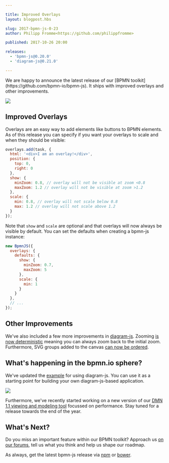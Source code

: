 ```yaml
---

title: Improved Overlays
layout: blogpost.hbs

slug: 2017-bpmn-js-0-23
author: Philipp Fromme<https://github.com/philippfromme>

published: 2017-10-26 20:00

releases:
  - 'bpmn-js@0.20.0'
  - 'diagram-js@0.21.0'

---
```



<p class="introduction">
  We are happy to announce the latest release of our [BPMN toolkit](https://github.com/bpmn-io/bpmn-js). It ships with improved overlays and other improvements.
</p>

<!-- continue -->

<div class="figure">
  <a href="http://demo.bpmn.io/">
    <img src="{{ assets }}/attachments/blog/2017/003-overlays.gif">
  </a>
</div>

## Improved Overlays

Overlays are an easy way to add elements like buttons to BPMN elements. As of this release you can specify if you want your overlays to scale and when they should be visible:

```javascript
overlays.add(task, {
  html: '<div>I am an overlay!</div>',
  position: {
    top: 0,
    right: 0
  },
  show: {
    minZoom: 0.8, // overlay will not be visible at zoom <0.8
    maxZoom: 1.2 // overlay will not be visible at zoom >1.2
  },
  scale: {
    min: 0.8, // overlay will not scale below 0.8
    max: 1.2 // overlay will not scale above 1.2
  }
});
```

Note that `show` and `scale` are optional and that overlays will now always be visible by default. You can set the defaults when creating a bpmn-js instance:

```javascript
new BpmnJS({
  overlays: {
    defaults: {
      show: {
        minZoom: 0.7,
        maxZoom: 5
      },
      scale: {
        min: 1
      }
    }
  },
  // ...
});
```

## Other Improvements

We've also included a few more improvements in [diagram-js](https://github.com/bpmn-io/diagram-js). Zooming [is now deterministic](https://github.com/bpmn-io/diagram-js/commit/11637d53b6ec2b0be0d2ae8e864de85fd6f5bb1d) meaning you can always zoom back to the initial zoom. Furthermore, SVG groups added to the canvas [can now be ordered](https://github.com/bpmn-io/diagram-js/commit/f734d0af85c859307c9a5c64848d32687fae5ebf).

## What's happening in the bpmn.io sphere?

We've updated the [example](https://github.com/bpmn-io/diagram-js/tree/master/example) for using diagram-js. You can use it as a starting point for building your own diagram-js-based application.

<div class="figure">
  <a href="https://github.com/bpmn-io/diagram-js/tree/master/example">
    <img src="{{ assets }}/attachments/blog/2017/003-diagram-js-example.png">
  </a>
</div>

Furthermore, we've recently started working on a new version of our [DMN 1.1 viewing and modeling tool](https://github.com/bpmn-io/dmn-js) focussed on performance. Stay tuned for a release towards the end of the year.

## What's Next?

Do you miss an important feature within our BPMN toolkit? Approach us [on our forums](https://forum.bpmn.io), tell us what you think and help us shape our roadmap.

As always, get the latest bpmn-js release via [npm](https://www.npmjs.com/package/bpmn-js) or [bower](https://github.com/bpmn-io/bower-bpmn-js).
